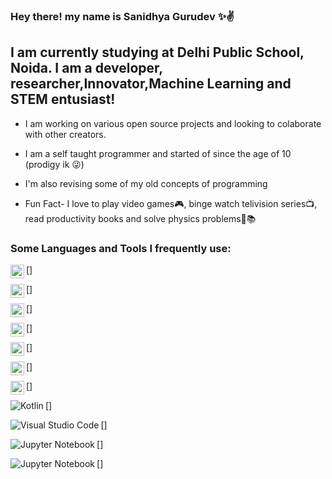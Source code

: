 ### Hey there! my name is Sanidhya Gurudev ✨✌

## I am currently studying at Delhi Public School, Noida. I am a developer, researcher,Innovator,Machine Learning and STEM entusiast!

- I am working on various open source projects and looking to colaborate with other creators.

- I am a self taught programmer and started of since the age of 10 (prodigy ik 😜)
- I'm also revising some of my old concepts of programming
- Fun Fact- I love to play video games🎮, binge watch telivision series📺, read productivity books and solve physics problems🔭📚 

### Some Languages and Tools I frequently use:

[<img align = "left" alt="Javascript" width="22px" src="https://www.google.com/imgres?imgurl=https%3A%2F%2Fupload.wikimedia.org%2Fwikipedia%2Fcommons%2Fthumb%2F9%2F99%2FUnofficial_JavaScript_logo_2.svg%2F2048px-Unofficial_JavaScript_logo_2.svg.png&imgrefurl=https%3A%2F%2Fcommons.wikimedia.org%2Fwiki%2FFile%3AUnofficial_JavaScript_logo_2.svg&tbnid=nOPaJS0cYJ8KRM&vet=12ahUKEwib6czCkZ_xAhVJESsKHQ2OApYQMygBegUIARDRAQ..i&docid=GB1wmVpYYA5T0M&w=2048&h=2048&q=javascript%20logo&ved=2ahUKEwib6czCkZ_xAhVJESsKHQ2OApYQMygBegUIARDRAQ">]

[<img align = "left" alt = "Python" width = "22px" src = "https://www.google.com/imgres?imgurl=https%3A%2F%2Fupload.wikimedia.org%2Fwikipedia%2Fcommons%2Fthumb%2Fc%2Fc3%2FPython-logo-notext.svg%2F768px-Python-logo-notext.svg.png&imgrefurl=https%3A%2F%2Fcommons.wikimedia.org%2Fwiki%2FFile%3APython-logo-notext.svg&tbnid=rbJkZvEjtpmPbM&vet=12ahUKEwi8s-uAkp_xAhUzj0sFHRtRABwQMygAegUIARDSAQ..i&docid=X6b2dkbhySknGM&w=768&h=768&q=python%20logo&ved=2ahUKEwi8s-uAkp_xAhUzj0sFHRtRABwQMygAegUIARDSAQ">]

[<img align = "left" alt = "HTML5" width = "22px" src = "https://www.google.com/imgres?imgurl=https%3A%2F%2Fupload.wikimedia.org%2Fwikipedia%2Fcommons%2F6%2F61%2FHTML5_logo_and_wordmark.svg&imgrefurl=https%3A%2F%2Fen.wikipedia.org%2Fwiki%2FHTML&tbnid=O2LAft90i-2uhM&vet=12ahUKEwiG9Yygkp_xAhV-kEsFHVffBMwQMygAegUIARDQAQ..i&docid=1Ted8cCjatfjsM&w=800&h=800&q=HTML%20logo&ved=2ahUKEwiG9Yygkp_xAhV-kEsFHVffBMwQMygAegUIARDQAQ">]

[<img align = "left" alt = "CSS3" width = "22px" src = "https://www.google.com/imgres?imgurl=https%3A%2F%2Fupload.wikimedia.org%2Fwikipedia%2Fcommons%2Fthumb%2Fd%2Fd5%2FCSS3_logo_and_wordmark.svg%2F1200px-CSS3_logo_and_wordmark.svg.png&imgrefurl=https%3A%2F%2Fen.wikipedia.org%2Fwiki%2FCSS&tbnid=CQe3fY7nNccEWM&vet=12ahUKEwjUtNKgk5_xAhVWvWMGHcQaBe4QMygAegUIARDMAQ..i&docid=m95i5R440PM28M&w=1200&h=1693&q=css%20logo&ved=2ahUKEwjUtNKgk5_xAhVWvWMGHcQaBe4QMygAegUIARDMAQ">]

[<img align = "left" alt = "React" width = "22px"  src = "https://www.google.com/imgres?imgurl=https%3A%2F%2Fupload.wikimedia.org%2Fwikipedia%2Fcommons%2Fa%2Fa7%2FReact-icon.svg&imgrefurl=https%3A%2F%2Fen.wikipedia.org%2Fwiki%2FReact_Native&tbnid=wtcuELIVRLcbZM&vet=12ahUKEwj-48Dhk5_xAhWUkksFHTxlCwkQMygAegUIARC7AQ..i&docid=OtKnbiof2BxuvM&w=800&h=566&q=react%20native%20logo&ved=2ahUKEwj-48Dhk5_xAhWUkksFHTxlCwkQMygAegUIARC7AQ">]

[<img align ="left" alt="NPM.js" width="22px" src = "https://www.google.com/imgres?imgurl=https%3A%2F%2Fdigital.ai%2Fsites%2Fdefault%2Ffiles%2Fpictures%2Fstyles%2Fmaxwidth_300%2Fpublic%2Fpt_logos%2Fnpm.png%3Fitok%3Dt8SEeog8&imgrefurl=https%3A%2F%2Fdigital.ai%2Ftechnology%2Fnpm&tbnid=UfL0F1lfhaN4GM&vet=12ahUKEwj3hOCvlJ_xAhVbsksFHdA7Cj8QMygCegUIARDHAQ..i&docid=eYZDUVZCgIDtFM&w=300&h=300&q=npm%20logo&ved=2ahUKEwj3hOCvlJ_xAhVbsksFHdA7Cj8QMygCegUIARDHAQ">]

[<img align ="left" alt = "Node.js" width = "22px" src = "https://www.google.com/imgres?imgurl=https%3A%2F%2Fdigital.ai%2Fsites%2Fdefault%2Ffiles%2Fpictures%2Fstyles%2Fmaxwidth_300%2Fpublic%2Fpt_logos%2Fnpm.png%3Fitok%3Dt8SEeog8&imgrefurl=https%3A%2F%2Fdigital.ai%2Ftechnology%2Fnpm&tbnid=UfL0F1lfhaN4GM&vet=12ahUKEwj3hOCvlJ_xAhVbsksFHdA7Cj8QMygCegUIARDHAQ..i&docid=eYZDUVZCgIDtFM&w=300&h=300&q=npm%20logo&ved=2ahUKEwj3hOCvlJ_xAhVbsksFHdA7Cj8QMygCegUIARDHAQ">]

[<img align = "left" alt = "Kotlin" src = "https://www.google.com/imgres?imgurl=https%3A%2F%2Fkotlinexpertise.com%2Fwp-content%2Fuploads%2F2018%2F05%2Fcropped-Kotlin-logo.png&imgrefurl=https%3A%2F%2Fkotlinexpertise.com%2Fcropped-kotlin-logo-png%2F&tbnid=kbprdJcFYYQNTM&vet=12ahUKEwiu_czTlp_xAhXERisKHcx5C9EQMygBegUIARC-AQ..i&docid=SEIiOX_EXKNIHM&w=512&h=512&q=Kotlin%20logo&ved=2ahUKEwiu_czTlp_xAhXERisKHcx5C9EQMygBegUIARC-AQ">]

[<img align = "left" alt = "Visual Studio Code" src = "https://www.google.com/imgres?imgurl=https%3A%2F%2Fuser-images.githubusercontent.com%2F674621%2F71187801-14e60a80-2280-11ea-94c9-e56576f76baf.png&imgrefurl=https%3A%2F%2Fgithub.com%2Fmicrosoft%2Fvscode%2Fissues%2F87419&tbnid=XU154lZi3VWumM&vet=12ahUKEwjHkanxl5_xAhXIlUsFHXcfCV4QMygAegUIARC0AQ..i&docid=MvLchnVEKLSyhM&w=1200&h=1200&q=visual%20code%20studio%20logo&ved=2ahUKEwjHkanxl5_xAhXIlUsFHXcfCV4QMygAegUIARC0AQ">]

[<img align = "left" alt = "Jupyter Notebook" src = "https://www.google.com/imgres?imgurl=https%3A%2F%2Fupload.wikimedia.org%2Fwikipedia%2Fcommons%2Fthumb%2F3%2F38%2FJupyter_logo.svg%2F1200px-Jupyter_logo.svg.png&imgrefurl=https%3A%2F%2Fen.wikipedia.org%2Fwiki%2FProject_Jupyter&tbnid=_bXdErk3QufadM&vet=12ahUKEwji28i8mJ_xAhUFcSsKHW8MDkIQMygAegUIARCwAQ..i&docid=pGh5LKRAZ1gfXM&w=1200&h=1391&q=Jupyter%20Notebook%20logo&ved=2ahUKEwji28i8mJ_xAhUFcSsKHW8MDkIQMygAegUIARCwAQ">]

[<img align = "left" alt = "Jupyter Notebook" src = "https://www.google.com/imgres?imgurl=https%3A%2F%2Fuxwing.com%2Fwp-content%2Fthemes%2Fuxwing%2Fdownload%2F10-brands-and-social-media%2Fandroid-studio.svg&imgrefurl=https%3A%2F%2Fuxwing.com%2Fandroid-studio-icon%2F&tbnid=-JHCaAvWQ8lz5M&vet=12ahUKEwijisfwmZ_xAhVbFXIKHX4vBxkQMygSegUIARDmAQ..i&docid=XiHNllogb0mn3M&w=660&h=800&q=android%20studio%20logo&ved=2ahUKEwijisfwmZ_xAhVbFXIKHX4vBxkQMygSegUIARDmAQ" >]